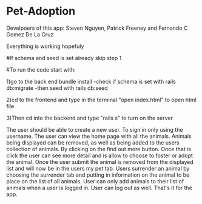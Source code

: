 # Pet-Adoption
Develpoers of this app: Steven Nguyen, Patrick Freeney and Fernando C Gomez De La Cruz

Everything is working hopefuly

#If schema and seed is set already skip step 1

#To run the code start with:

1)go to the back end bundle install
    -check if schema is set with rails db:migrate
    -then seed with rails db:seed

2)cd to the frontend and type in the terminal "open index.html" to open html file

3)Then cd into the backend and type "rails s" to turn on the server

The user should be able to create a new user. To sign in only using the username.
The user can view the home page with all the animals. Animals being displayed can be removed,
as well as being added to the users collection of animals. By clicking on the find out more button.
Once that is click the user can see more detail and is allow to choose to foster or adopt the animal.
Once the user submit the animal is removed from the displayed list and will now be in the users my pet tab. Users surrender an animal by choosing the surrender tab and putting in information on the animal to be place on the list of all animals. User can only add animals to their list of animals when a user is logged in. User can log out as well. That's it for the app.
